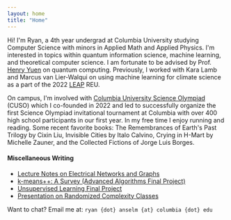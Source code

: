 ```yaml
---
layout: home
title: "Home"
---
```


Hi! I'm Ryan, a 4th year undergrad at Columbia University studying Computer Science with minors in Applied Math and Applied Physics. I'm interested in topics within quantum information science, machine learning, and theoretical computer science. I am fortunate to be advised by Prof. [Henry Yuen](https://henryyuen.net/) on quantum computing. Previously, I worked with Kara Lamb and Marcus van Lier-Walqui on using machine learning for climate science as a part of the 2022 [LEAP](https://leap.columbia.edu/) REU.

On campus, I'm involved with [Columbia University Science Olympiad](https://www.columbiascioly.com/) (CUSO) which I co-founded in 2022 and led to successfully organize the first Science Olympiad invitational tournament at Columbia with over 400 high school participants in our first year. In my free time I enjoy running and reading. Some recent favorite books: The Remembrances of Earth's Past Trilogy by Cixin Liu, Invisible Cities by Italo Calvino, Crying in H-Mart by Michelle Zauner, and the Collected Fictions of Jorge Luis Borges.

#### Miscellaneous Writing
* [Lecture Notes on Electrical Networks and Graphs](assets/Electrical%20Networks%20and%20Graphs.pdf)
* [k-means++: A Survey (Advanced Algorithms Final Project)](assets/k_means++_A_Survey.pdf)
* [Unsupervised Learning Final Project](assets/Unsupervised_Learning_Final_Report.pdf)
* [Presentation on Randomized Complexity Classes](assets/Complexity_of_Randomization.pdf)

Want to chat? Email me at: `ryan {dot} anselm {at} columbia {dot} edu`




